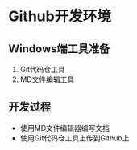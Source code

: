 # Github开发环境

## Windows端工具准备

1. Git代码仓工具
2. MD文件编辑工具

## 开发过程

- 使用MD文件编辑器编写文档
- 使用Git代码仓工具上传到Github上
